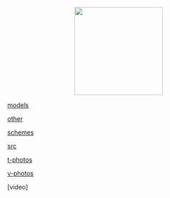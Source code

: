 <p align="center">
  <img width="200" height="200" src="https://github.com/Ploirad/WRO-2024-ArduMASTERS/assets/148375115/122c7233-1e41-4727-894d-9d810f12458b">
</p>

[models](https://github.com/Ploirad/WRO-2024-ArduMASTERS/tree/main/models)

[other](https://github.com/Ploirad/WRO-2024-ArduMASTERS/tree/main/other)

[schemes](https://github.com/Ploirad/WRO-2024-ArduMASTERS/tree/main/schemes)

[src](https://github.com/Ploirad/WRO-2024-ArduMASTERS/tree/main/src)

[t-photos](https://github.com/Ploirad/WRO-2024-ArduMASTERS/tree/main/t-photos)

[v-photos](https://github.com/Ploirad/WRO-2024-ArduMASTERS/tree/main/v-photos)

[video]
